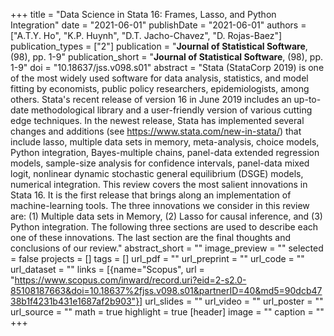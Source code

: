 +++
title = "Data Science in Stata 16: Frames, Lasso, and Python Integration"
date = "2021-06-01"
publishDate = "2021-06-01"
authors = ["A.T.Y. Ho", "K.P. Huynh", "D.T. Jacho-Chavez", "D. Rojas-Baez"]
publication_types = ["2"]
publication = "**Journal of Statistical Software**, (98), pp. 1-9"
publication_short = "**Journal of Statistical Software**, (98), pp. 1-9"
doi = "10.18637/jss.v098.s01"
abstract = "Stata (StataCorp 2019) is one of the most widely used software for data analysis, statistics, and model fitting by economists, public policy researchers, epidemiologists, among others. Stata's recent release of version 16 in June 2019 includes an up-to-date methodological library and a user-friendly version of various cutting edge techniques. In the newest release, Stata has implemented several changes and additions (see https://www.stata.com/new-in-stata/) that include lasso, multiple data sets in memory, meta-analysis, choice models, Python integration, Bayes-multiple chains, panel-data extended regression models, sample-size analysis for confidence intervals, panel-data mixed logit, nonlinear dynamic stochastic general equilibrium (DSGE) models, numerical integration. This review covers the most salient innovations in Stata 16. It is the first release that brings along an implementation of machine-learning tools. The three innovations we consider in this review are: (1) Multiple data sets in Memory, (2) Lasso for causal inference, and (3) Python integration. The following three sections are used to describe each one of these innovations. The last section are the final thoughts and conclusions of our review."
abstract_short = ""
image_preview = ""
selected = false
projects = []
tags = []
url_pdf = ""
url_preprint = ""
url_code = ""
url_dataset = ""
links = [{name="Scopus", url = "https://www.scopus.com/inward/record.uri?eid=2-s2.0-85108187663&doi=10.18637%2fjss.v098.s01&partnerID=40&md5=90dcb4738b1f4231b431e1687af2b903"}]
url_slides = ""
url_video = ""
url_poster = ""
url_source = ""
math = true
highlight = true
[header]
image = ""
caption = ""
+++